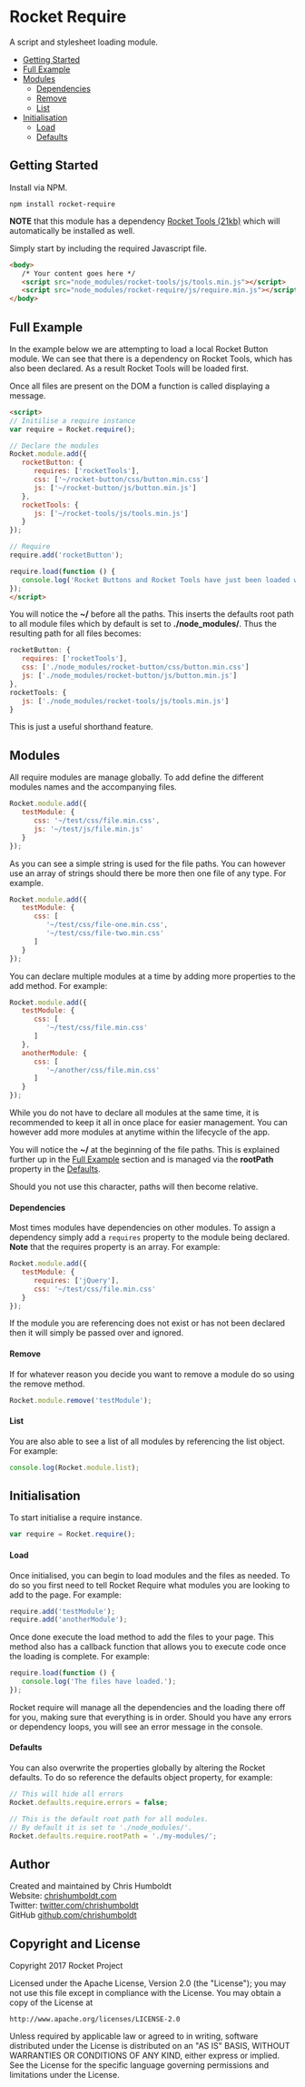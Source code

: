 # Rocket Require
A script and stylesheet loading module.

* [Getting Started](#getting-started)
* [Full Example](#full-example)
* [Modules](#modules)
   * [Dependencies](#dependencies)
   * [Remove](#remove)
   * [List](#list)
* [Initialisation](#initialisation)
   * [Load](#load)
   * [Defaults](#defaults)

## Getting Started
Install via NPM.

```
npm install rocket-require
```

**NOTE** that this module has a dependency [Rocket Tools (21kb)](https://github.com/chrishumboldt/Rocket-Tools) which will automatically be installed as well.

Simply start by including the required Javascript file.

```html
<body>
   /* Your content goes here */
   <script src="node_modules/rocket-tools/js/tools.min.js"></script>
   <script src="node_modules/rocket-require/js/require.min.js"></script>
</body>
```

## Full Example
In the example below we are attempting to load a local Rocket Button module. We can see that there is a dependency on Rocket Tools, which has also been declared. As a result Rocket Tools will be loaded first.

Once all files are present on the DOM a function is called displaying a message.

```html
<script>
// Initilise a require instance
var require = Rocket.require();

// Declare the modules
Rocket.module.add({
   rocketButton: {
      requires: ['rocketTools'],
      css: ['~/rocket-button/css/button.min.css']
      js: ['~/rocket-button/js/button.min.js']
   },
   rocketTools: {
      js: ['~/rocket-tools/js/tools.min.js']
   }
});

// Require
require.add('rocketButton');

require.load(function () {
   console.log('Rocket Buttons and Rocket Tools have just been loaded with Rocket Require!');
});
</script>
```

You will notice the **~/** before all the paths. This inserts the defaults root path to all module files which by default is set to **./node_modules/**. Thus the resulting path for all files becomes:

```javascript
rocketButton: {
   requires: ['rocketTools'],
   css: ['./node_modules/rocket-button/css/button.min.css']
   js: ['./node_modules/rocket-button/js/button.min.js']
},
rocketTools: {
   js: ['./node_modules/rocket-tools/js/tools.min.js']
}
```

This is just a useful shorthand feature.

## Modules
All require modules are manage globally. To add define the different modules names and the accompanying files.

```javascript
Rocket.module.add({
   testModule: {
      css: '~/test/css/file.min.css',
      js: '~/test/js/file.min.js'
   }
});
```

As you can see a simple string is used for the file paths. You can however use an array of strings should there be more then one file of any type. For example.

```javascript
Rocket.module.add({
   testModule: {
      css: [
         '~/test/css/file-one.min.css',
         '~/test/css/file-two.min.css'
      ]
   }
});
```

You can declare multiple modules at a time by adding more properties to the add method. For example:

```javascript
Rocket.module.add({
   testModule: {
      css: [
         '~/test/css/file.min.css'
      ]
   },
   anotherModule: {
      css: [
         '~/another/css/file.min.css'
      ]
   }
});
```

While you do not have to declare all modules at the same time, it is recommended to keep it all in once place for easier management. You can however add more modules at anytime within the lifecycle of the app.

You will notice the **~/** at the beginning of the file paths. This is explained further up in the [Full Example](#full-example) section and is managed via the **rootPath** property in the [Defaults](#defaults).

Should you not use this character, paths will then become relative.

#### Dependencies
Most times modules have dependencies on other modules. To assign a dependency simply add a `requires` property to the module being declared. **Note** that the requires property is an array. For example:

```javascript
Rocket.module.add({
   testModule: {
      requires: ['jQuery'],
      css: '~/test/css/file.min.css'
   }
});
```

If the module you are referencing does not exist or has not been declared then it will simply be passed over and ignored.

#### Remove
If for whatever reason you decide you want to remove a module do so using the remove method.

```javascript
Rocket.module.remove('testModule');
```

#### List
You are also able to see a list of all modules by referencing the list object. For example:

```javascript
console.log(Rocket.module.list);
```

## Initialisation
To start initialise a require instance.

```javascript
var require = Rocket.require();
```

#### Load
Once initialised, you can begin to load modules and the files as needed. To do so you first need to tell Rocket Require what modules you are looking to add to the page. For example:

```javascript
require.add('testModule');
require.add('anotherModule');
```

Once done execute the load method to add the files to your page. This method also has a callback function that allows you to execute code once the loading is complete. For example:

```javascript
require.load(function () {
   console.log('The files have loaded.');
});
```

Rocket require will manage all the dependencies and the loading there off for you, making sure that everything is in order. Should you have any errors or dependency loops, you will see an error message in the console.

#### Defaults
You can also overwrite the properties globally by altering the Rocket defaults. To do so reference the defaults object property, for example:

```javascript
// This will hide all errors
Rocket.defaults.require.errors = false;

// This is the default root path for all modules.
// By default it is set to './node_modules/'.
Rocket.defaults.require.rootPath = './my-modules/';
```

## Author
Created and maintained by Chris Humboldt<br>
Website: <a href="http://chrishumboldt.com/">chrishumboldt.com</a><br>
Twitter: <a href="https://twitter.com/chrishumboldt">twitter.com/chrishumboldt</a><br>
GitHub <a href="https://github.com/chrishumboldt">github.com/chrishumboldt</a><br>

## Copyright and License
Copyright 2017 Rocket Project

Licensed under the Apache License, Version 2.0 (the "License");
you may not use this file except in compliance with the License.
You may obtain a copy of the License at

    http://www.apache.org/licenses/LICENSE-2.0

Unless required by applicable law or agreed to in writing, software
distributed under the License is distributed on an "AS IS" BASIS,
WITHOUT WARRANTIES OR CONDITIONS OF ANY KIND, either express or implied.
See the License for the specific language governing permissions and
limitations under the License.
